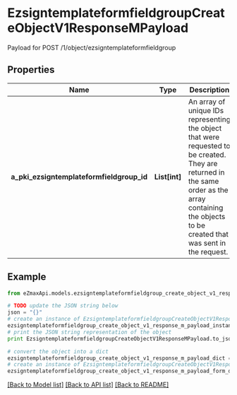 # EzsigntemplateformfieldgroupCreateObjectV1ResponseMPayload

Payload for POST /1/object/ezsigntemplateformfieldgroup

## Properties

Name | Type | Description | Notes
------------ | ------------- | ------------- | -------------
**a_pki_ezsigntemplateformfieldgroup_id** | **List[int]** | An array of unique IDs representing the object that were requested to be created.  They are returned in the same order as the array containing the objects to be created that was sent in the request. | 

## Example

```python
from eZmaxApi.models.ezsigntemplateformfieldgroup_create_object_v1_response_m_payload import EzsigntemplateformfieldgroupCreateObjectV1ResponseMPayload

# TODO update the JSON string below
json = "{}"
# create an instance of EzsigntemplateformfieldgroupCreateObjectV1ResponseMPayload from a JSON string
ezsigntemplateformfieldgroup_create_object_v1_response_m_payload_instance = EzsigntemplateformfieldgroupCreateObjectV1ResponseMPayload.from_json(json)
# print the JSON string representation of the object
print EzsigntemplateformfieldgroupCreateObjectV1ResponseMPayload.to_json()

# convert the object into a dict
ezsigntemplateformfieldgroup_create_object_v1_response_m_payload_dict = ezsigntemplateformfieldgroup_create_object_v1_response_m_payload_instance.to_dict()
# create an instance of EzsigntemplateformfieldgroupCreateObjectV1ResponseMPayload from a dict
ezsigntemplateformfieldgroup_create_object_v1_response_m_payload_form_dict = ezsigntemplateformfieldgroup_create_object_v1_response_m_payload.from_dict(ezsigntemplateformfieldgroup_create_object_v1_response_m_payload_dict)
```
[[Back to Model list]](../README.md#documentation-for-models) [[Back to API list]](../README.md#documentation-for-api-endpoints) [[Back to README]](../README.md)


